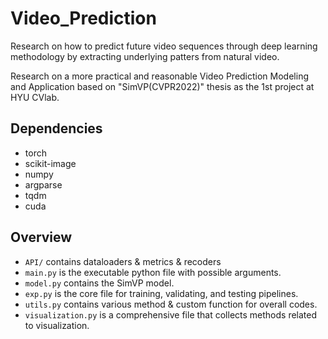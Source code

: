 # Video_Prediction
Research on how to predict future video sequences through deep learning methodology by extracting underlying patters from natural video.

Research on a more practical and reasonable Video Prediction Modeling and Application based on "SimVP(CVPR2022)" thesis as the 1st project at HYU CVlab.

## Dependencies
* torch
* scikit-image
* numpy
* argparse
* tqdm
* cuda

## Overview

* `API/` contains dataloaders & metrics & recoders
* `main.py` is the executable python file with possible arguments.
* `model.py` contains the SimVP model.
* `exp.py` is the core file for training, validating, and testing pipelines.
* `utils.py` contains various method & custom function for overall codes.
* `visualization.py` is a comprehensive file that collects methods related to visualization.
